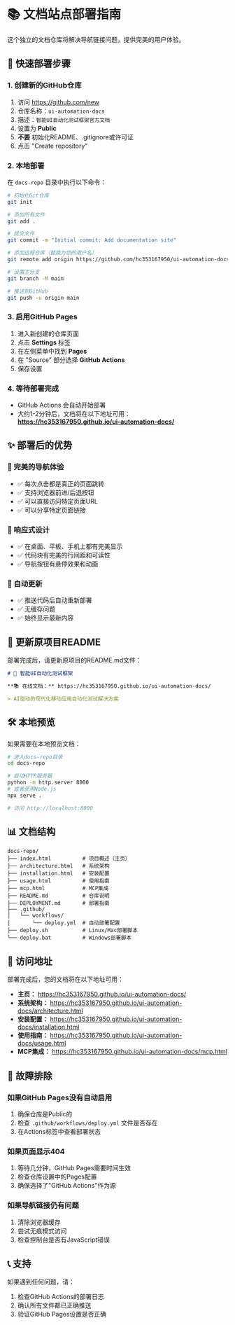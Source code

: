# 📚 文档站点部署指南

这个独立的文档仓库将解决导航链接问题，提供完美的用户体验。

## 🚀 快速部署步骤

### 1. 创建新的GitHub仓库

1. 访问 https://github.com/new
2. 仓库名称：`ui-automation-docs`
3. 描述：`智能UI自动化测试框架官方文档`
4. 设置为 **Public**
5. **不要** 初始化README、.gitignore或许可证
6. 点击 "Create repository"

### 2. 本地部署

在 `docs-repo` 目录中执行以下命令：

```bash
# 初始化Git仓库
git init

# 添加所有文件
git add .

# 提交文件
git commit -m "Initial commit: Add documentation site"

# 添加远程仓库（替换为您的用户名）
git remote add origin https://github.com/hc353167950/ui-automation-docs.git

# 设置主分支
git branch -M main

# 推送到GitHub
git push -u origin main
```

### 3. 启用GitHub Pages

1. 进入新创建的仓库页面
2. 点击 **Settings** 标签
3. 在左侧菜单中找到 **Pages**
4. 在 "Source" 部分选择 **GitHub Actions**
5. 保存设置

### 4. 等待部署完成

- GitHub Actions 会自动开始部署
- 大约1-2分钟后，文档将在以下地址可用：
  **https://hc353167950.github.io/ui-automation-docs/**

## ✨ 部署后的优势

### 🔗 完美的导航体验
- ✅ 每次点击都是真正的页面跳转
- ✅ 支持浏览器前进/后退按钮
- ✅ 可以直接访问特定页面URL
- ✅ 可以分享特定页面链接

### 📱 响应式设计
- ✅ 在桌面、平板、手机上都有完美显示
- ✅ 代码块有完美的行间距和可读性
- ✅ 导航按钮有悬停效果和动画

### 🔄 自动更新
- ✅ 推送代码后自动重新部署
- ✅ 无缓存问题
- ✅ 始终显示最新内容

## 📝 更新原项目README

部署完成后，请更新原项目的README.md文件：

```markdown
# 🤖 智能UI自动化测试框架

**📚 在线文档：** https://hc353167950.github.io/ui-automation-docs/

> AI驱动的现代化移动应用自动化测试解决方案
```

## 🛠️ 本地预览

如果需要在本地预览文档：

```bash
# 进入docs-repo目录
cd docs-repo

# 启动HTTP服务器
python -m http.server 8000
# 或者使用Node.js
npx serve .

# 访问 http://localhost:8000
```

## 📊 文档结构

```
docs-repo/
├── index.html          # 项目概述（主页）
├── architecture.html   # 系统架构
├── installation.html   # 安装配置
├── usage.html          # 使用指南
├── mcp.html            # MCP集成
├── README.md           # 仓库说明
├── DEPLOYMENT.md       # 部署指南
├── .github/
│   └── workflows/
│       └── deploy.yml  # 自动部署配置
├── deploy.sh           # Linux/Mac部署脚本
└── deploy.bat          # Windows部署脚本
```

## 🎯 访问地址

部署完成后，您的文档将在以下地址可用：

- **主页：** https://hc353167950.github.io/ui-automation-docs/
- **系统架构：** https://hc353167950.github.io/ui-automation-docs/architecture.html
- **安装配置：** https://hc353167950.github.io/ui-automation-docs/installation.html
- **使用指南：** https://hc353167950.github.io/ui-automation-docs/usage.html
- **MCP集成：** https://hc353167950.github.io/ui-automation-docs/mcp.html

## 🔧 故障排除

### 如果GitHub Pages没有自动启用
1. 确保仓库是Public的
2. 检查 `.github/workflows/deploy.yml` 文件是否存在
3. 在Actions标签中查看部署状态

### 如果页面显示404
1. 等待几分钟，GitHub Pages需要时间生效
2. 检查仓库设置中的Pages配置
3. 确保选择了"GitHub Actions"作为源

### 如果导航链接仍有问题
1. 清除浏览器缓存
2. 尝试无痕模式访问
3. 检查控制台是否有JavaScript错误

## 📞 支持

如果遇到任何问题，请：
1. 检查GitHub Actions的部署日志
2. 确认所有文件都已正确推送
3. 验证GitHub Pages设置是否正确

